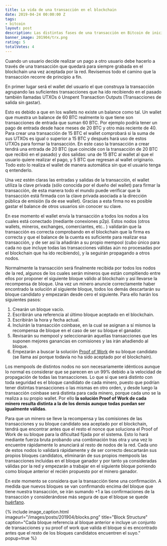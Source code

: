 ```yaml
---
title: La vida de una transacción en el blockchain
date: 2019-04-24 00:00:00 Z
tags:
- bitcoin
layout: post
description: Las distintas fases de una transacción en Bitcoin de inicio a final.
banner_image: 201904/trx.png
rating: 5
totalVotes: 4
---
```


Cuando un usuario decide realizar un pago a otro usuario debe hacerlo a través de una transacción que quedará para siempre grabada en el blockchain una vez aceptada por la red. Revisemos todo el camino que la transacción recorre de principio a fin.

<!--more-->

En primer lugar será el wallet del usuario el que construya la transacción agrupando las suficientes transacciones que ha ido recibiendo en el pasado también llamadas UTXOs ó Unspent Transaction Outputs (Transacciones de salida sin gastar).

Esto es debido a que en los wallets no existe un balance como tal. Un wallet que muestra un balance de 60 BTC realmente lo que tiene son transacciones de entrada que suman 60 BTC. Por ejemplo podría tener un pago de entrada desde hace meses de 20 BTC y otro más reciente de 40. Para crear una transacción de 15 BTC el wallet comprobará si la suma de sus UTXOs es igual o superior a 15 BTC y después hará uso de estos UTXOs para formar la transacción. En este caso la transacción a crear tendrá una entrada de 20 BTC (que coincide con la transacción de 20 BTC que recibió en el pasado) y dos salidas: una de 15 BTC al wallet al que el usuario quiere realizar el pago, y 5 BTC que regresan al wallet originario. Todo esto lo realiza el wallet de manera automática sin que el usuario tenga q entenderlo.

Una vez estén claras las entradas y salidas de la transacción, el wallet utiliza la clave privada (sólo conocida por el dueño del wallet) para firmar la transacción, de esta manera todo el mundo puede verificar que la transacción está firmada con la clave privada asociada a la dirección pública de emisión (la de ese wallet). Gracias a esta firma no es posible gastar el balance de otros usuarios sin conocer su clave.

En ese momento el wallet envía la transacción a todos los nodos a los cuales está conectado (mediante conexiones p2p). Estos nodos (otros wallets, mineros, exchanges, comerciantes, etc.. ) validarán que la transacción es correcta comprobando en el blockchain que la firma es correcta y que el balance de la cuenta es suficiente para realizar esa transacción, y de ser así la añadirán a su propio mempool (cubo único para cada no que incluye todas las transacciones válidas aún no procesadas por el blockchain que ha ido recibiendo), y la seguirán propagando a otros nodos.

Normalmente la transacción será finalmente recibida por todos los nodos de la red, algunos de los cuales serán mineros que están compitiendo entre ellos por proponer el siguiente bloque válido al blockchain y así llevarse la recompensa de bloque. Una vez un minero anuncie correctamente haber encontrado la solución al siguiente bloque, todos los demás descartarán su bloque candidato y empezarán desde cero el siguiente. Para ello harán los siguientes pasos:

1. Crearán un bloque vacío.
2. Escribirán una referencia al último bloque aceptado en el blockchain.
3. Escribirán la hora y fecha actual.
4. Incluirán la transacción coinbase, en la cual se asignan a sí mismos la recompensa de bloque en el caso de ser su bloque el ganador.
5. Revisarán su mempool y seleccionarán aquellas transacciones que les suponen mejores ganancias en comisiones y las irán añadiendo al bloque.
6. Empezarán a buscar la solución [Proof of Work](/que-es-proof-of-work/) de su bloque candidato (se llama así porque todavía no ha sido aceptado por el blockchain).

Los mempools de distintos nodos no son necesariamente idénticos aunque lo normal es considerar que se parecen en un 99% debido a la velocidad de propagación de todas las transacciones. Lo que si que será distinto con toda seguridad es el bloque candidato de cada minero, puesto que podrían tener distintas transacciones o las mismas en otro orden, y desde luego la transacción coinbase será distinta para cada minero, porque cada uno se la realiza a su propio wallet. Por ello **la solución Proof of Work de cada minero resulta distinta a la de los demás aunque todas puedan ser igualmente válidas**.

Para que un minero se lleve la recompensa y las comisiones de las transacciones y su bloque candidato sea aceptado por el blockchain, tendrá que encontrar antes que el resto el nonce que soluciona el Proof of Work de su bloque para la dificultad fijada por el sistema. Esto lo hará mediante fuerza bruta probando una combinación tras otra y una vez lo encuentre rápidamente lo anunciará al resto de nodos de la red. Cada uno de estos nodos lo validará rápidamente y de ser correcto descartarán sus propios bloques candidatos, eliminarán de sus propios mempools las transacciones incluidas en el bloque ganador y por tanto ya consideradas válidas por la red y empezarán a trabajar en el siguiente bloque poniendo como bloque anterior el recién propuesto por el minero ganador.

En este momento se considera que la transacción tiene una confirmación. A medida que nuevos bloques se van confirmando encima del bloque que tiene nuestra transacción, se irán sumando +1 a las confirmaciones de la transacción y considerándose más segura de que el bloque se quede [huérfano](/problema-escalabilidad/).

{% include image_caption.html imageurl="/images/posts/201904/blocks.png" title="Block Structure" caption="Cada bloque referencia al bloque anterior e incluye un conjunto de transacciones y su proof of work que valida el bloque si es encontrado antes que el resto de los bloques candidatos encuentren el suyo." popup=true %}
